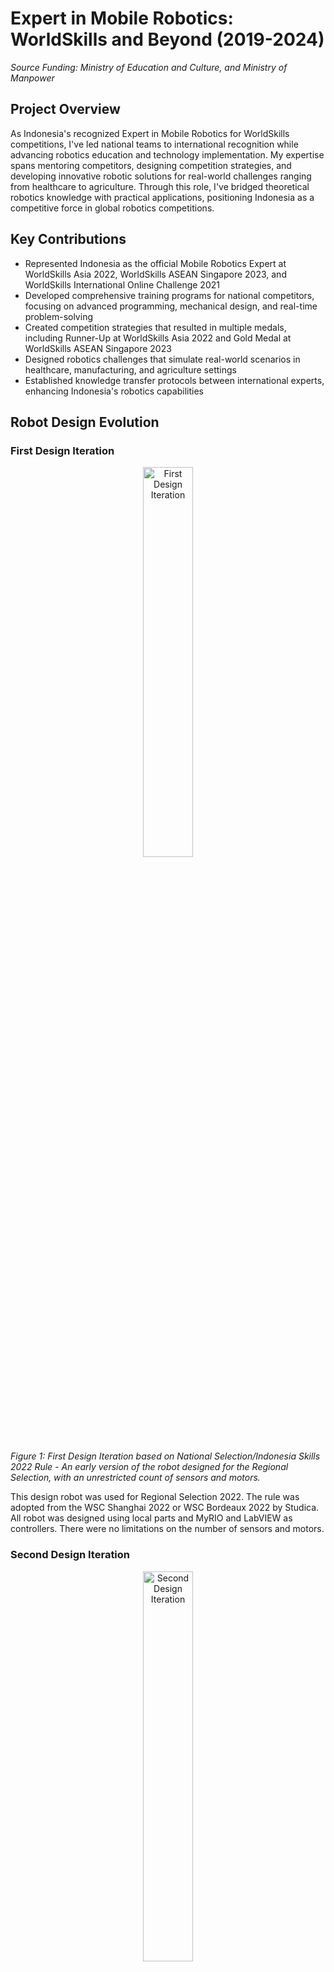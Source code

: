 # Expert in Mobile Robotics: WorldSkills and Beyond (2019-2024)
*Source Funding: Ministry of Education and Culture, and Ministry of Manpower*

## Project Overview
As Indonesia's recognized Expert in Mobile Robotics for WorldSkills competitions, I've led national teams to international recognition while advancing robotics education and technology implementation. My expertise spans mentoring competitors, designing competition strategies, and developing innovative robotic solutions for real-world challenges ranging from healthcare to agriculture. Through this role, I've bridged theoretical robotics knowledge with practical applications, positioning Indonesia as a competitive force in global robotics competitions.

## Key Contributions
- Represented Indonesia as the official Mobile Robotics Expert at WorldSkills Asia 2022, WorldSkills ASEAN Singapore 2023, and WorldSkills International Online Challenge 2021
- Developed comprehensive training programs for national competitors, focusing on advanced programming, mechanical design, and real-time problem-solving
- Created competition strategies that resulted in multiple medals, including Runner-Up at WorldSkills Asia 2022 and Gold Medal at WorldSkills ASEAN Singapore 2023
- Designed robotics challenges that simulate real-world scenarios in healthcare, manufacturing, and agriculture settings
- Established knowledge transfer protocols between international experts, enhancing Indonesia's robotics capabilities

## Robot Design Evolution

### First Design Iteration
<p align="center"><img src="/images/projects/worldskills/picture1.webp" alt="First Design Iteration" width="40%"></p>

*Figure 1: First Design Iteration based on National Selection/Indonesia Skills 2022 Rule - An early version of the robot designed for the Regional Selection, with an unrestricted count of sensors and motors.*

This design robot was used for Regional Selection 2022. The rule was adopted from the WSC Shanghai 2022 or WSC Bordeaux 2022 by Studica. All robot was designed using local parts and MyRIO and LabVIEW as controllers. There were no limitations on the number of sensors and motors.

### Second Design Iteration
<p align="center">
    <img src="/images/projects/worldskills/picture2.webp" alt="Second Design Iteration" width="40%">
</p>

*Figure 2: Second Design Iteration following National Selection/Indonesia Skills 2022 Rule - An evolved version focusing on single cube handling, emphasizing enhanced mobility through three omnidirectional wheels.*

This design robot was used for National Selection 2022. The rule was adopted from the WSC Shanghai 2022 or WSC Bordeaux 2022 by Studica. All robot was designed using local parts and MyRIO and LabVIEW as controllers. In the second design, we focused on taking and putting one object (cube). There were no limitations on the number of sensors and motors, but we used three omni wheels rather than four mecanum wheels for better maneuverability.

### Third Design Iteration
<p align="center"><img src="/images/projects/worldskills/picture3.webp" alt="Third Design Iteration" width="40%"></p>

*Figure 3: Third Design Iteration following WorldSkills ASEAN 2023 rule - Adapted and refined design after the team's selection as a WorldSkills ASEAN 2023 candidate, explicitly focusing on manipulating multiple cubes.*

After our team was selected as a Candidate for WorldSkills ASEAN 2023, we changed the previous design according to the regulations. We focused on grabbing multiple cubes at once and designed the robot using a Studica kit for WorldSkills ASEAN 2023.

### Final Design
<p align="center"><img src="/images/projects/worldskills/picture4.webp" alt="Final Design" width="40%"></p>

*Figure 4: Final (fourth) Design for the WorldSkills ASEAN 2023 Competition - This enhanced model includes a versatile gripper capable of handling both cubes and a gurney, part of the essential design adaptations for the international competition. Note that the robot is equipped with a magazine to hold multiple cubes.*

The final design represents a culmination of strategic evolutions incorporated over the previous designs, modified particularly to excel in medical supply delivery tasks within hospital environments. One of the most distinctive features is the innovative gripper mechanism that can handle multiple cubes simultaneously as well as maneuver gurneys. This design also incorporates a 'magazine'—a storage compartment that holds multiple cubes (up to three in the magazine and one in the gripper), enabling the robot to transport four cubes in a single trip.

## Technical Assembly
<p align="center"><img src="/images/projects/worldskills/picture5.webp" alt="Robot Base Assembly" width="80%"></p>

*Figure 5: Detailed Assembly Diagram of the Robot Base - This illustration provides an exhaustive look at the configuration and alignment of the components that make up the structural foundation of the robot.*

## Technical Skills Demonstrated
- Advanced robotics system design and integration
- Multi-platform programming (C++, Python, LabVIEW)
- Real-time control systems and sensor integration
- Computer vision implementation for object recognition and tracking
- Path planning and autonomous navigation algorithms
- Mechatronics system optimization
- Competition strategy development and execution
- Technical documentation and knowledge transfer

## Achievements
- Gold Medalist at WorldSkills ASEAN Singapore 2023 as Indonesia's Expert in Mobile Robotics
- Runner-Up at WorldSkills Asia 2022 in Mobile Robotics Skill Challenge
- Recipient of the Medallion of Excellence at WorldSkills International Online Mobile Robotics Skill Challenge 2021
- Recognized as Indonesia's national authority on mobile robotics competition standards
- Successfully mentored teams that achieved national and international recognition
- Established Indonesia as a competitive force in global mobile robotics competitions

## Technologies Used
- Robot Operating System (ROS) framework
- Computer vision libraries (OpenCV)
- Embedded control systems (Arduino, Raspberry Pi, myRIO)
- Motion control systems and actuators
- Sensor arrays (LIDAR, IMU, ultrasonic)
- CAD/CAM design tools
- Simulation environments (Gazebo)
- Real-time programming interfaces
- Communication protocols (I2C, SPI, UART)
- PID and advanced control algorithms

## Indonesia's Remarkable Achievements in WorldSkills
Indonesia's team has been a standout performer in WorldSkills competitions, notably securing a significant number of medals in recent events.

- **Total Medals**: The team has won 14 gold, 8 silver, and 3 bronze medals in recent competitions.
- **Gold Medalists**: Standout participants like Ahmad Yogi Fernanda and Denny Syahrul Arfiansyah have showcased Indonesia's strengths in Mobile Robotics by winning gold medals.

## The Vital Role of Mobile Robotics in Industries
Mobile robotics plays a crucial role in enhancing efficiency across various sectors:

- **Manufacturing**: Automation of repetitive tasks, leading to improved productivity and quality.
- **Healthcare**: Assistance in surgeries and patient care, enhancing service quality.
- **Logistics**: Transformation of inventory and delivery processes, streamlining supply chain management.

## The Spirit of WorldSkills in Mobile Robotics
WorldSkills Mobile Robotics is characterized by innovation, collaboration, and technological advancement:

- **Innovation and Collaboration**: The competition fosters a spirit of pushing technological boundaries, emphasizing teamwork and problem-solving.
- **Real-world Skills**: Participants gain skills not just in technology but in collaboration and creativity, preparing them for industry challenges.

## A Platform for Youth and Industry Advancement
WorldSkills serves as a crucial platform for young professionals:

- **Showcasing Talent**: It provides an opportunity for showcasing talents in mobile robotics on an international stage.
- **Innovation and Industry Influence**: The competition often leads to new ideas that can influence industry practices.